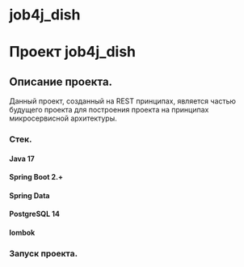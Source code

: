 # job4j_dish



# Проект job4j_dish

## Описание проекта.
Данный проект, созданный на REST принципах, является частью будущего проекта для построения проекта на принципах микросервисной архитектуры.

### Стек.
#### Java 17
#### Spring Boot 2.+
#### Spring Data
#### PostgreSQL 14
#### lombok

### Запуск проекта.